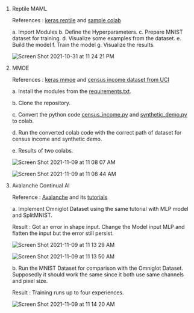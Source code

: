1. Reptile MAML

   References : [keras reptile](https://keras.io/examples/vision/reptile/) and [sample colab](https://colab.research.google.com/github/keras-team/keras-io/blob/master/examples/vision/ipynb/reptile.ipynb#scrollTo=XpJM2NGbyUhU)

   a. Import Modules
   b. Define the Hyperparameters.
   c. Prepare MNIST dataset for training.
   d. Visualize some examples from the dataset.
   e. Build the model
   f. Train the model
   g. Visualize the results.
   
   ![Screen Shot 2021-10-31 at 11 24 21 PM](https://user-images.githubusercontent.com/62075076/139630425-f25d7333-7df2-424b-bcac-e0a466a2de13.png)
   
 2. MMOE 
 
    References : [keras mmoe](https://github.com/drawbridge/keras-mmoe) and [census income dataset from UCI](https://bit.ly/2wLWmAY)
   
    a. Install the modules from the [requirements.txt](https://github.com/drawbridge/keras-mmoe/blob/master/requirements.txt).
   
    b. Clone the repository.
   
    c. Convert the python code [census_income.py](https://github.com/drawbridge/keras-mmoe/blob/master/census_income_demo.py) and [synthetic_demo.py](https://github.com/drawbridge/keras-mmoe/blob/master/synthetic_demo.py) to colab.
   
    d. Run the converted colab code with the correct path of dataset for census income and synthetic demo.
    
    e. Results of two colabs.
    
       ![Screen Shot 2021-11-09 at 11 08 07 AM](https://user-images.githubusercontent.com/62075076/140988820-df53dc20-8980-4be6-8bcf-b4a966762521.png)

       ![Screen Shot 2021-11-09 at 11 08 44 AM](https://user-images.githubusercontent.com/62075076/140988829-7d6665ed-189e-46ea-a913-b5943519a3c3.png)

 3. Avalanche Continual AI
 
    Reference : [Avalanche](https://github.com/ContinualAI/avalanche) and its [tutorials](https://avalanche.continualai.org/from-zero-to-hero-tutorial/01_introduction)
    
    a. Implement Omniglot Dataset using the same tutorial with MLP model and SplitMNIST.
    
       Result : Got an error in shape input. Change the Model input MLP and flatten the input but the error still persist.
       
       ![Screen Shot 2021-11-09 at 11 13 29 AM](https://user-images.githubusercontent.com/62075076/140989635-026dc717-bc28-4a80-b5cf-3fc3b621fcd6.png)
       
       
       ![Screen Shot 2021-11-09 at 11 13 50 AM](https://user-images.githubusercontent.com/62075076/140989795-c8f4d8cd-e070-4f71-98ec-1deecd3cf393.png)

       
    b. Run the MNIST Dataset for comparison with the Omniglot Dataset. Supposedly it should work the same since it both use same channels and pixel size.
    
       Result : Training runs up to four experiences.
       
       ![Screen Shot 2021-11-09 at 11 14 20 AM](https://user-images.githubusercontent.com/62075076/140989983-da57c3e9-e8e9-4f47-bbdc-84a7c08f20b0.png)

   


 
   
   
